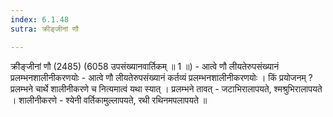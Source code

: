 ```yaml
---
index: 6.1.48
sutra: क्रीङ्जीनां णौ

---
```

क्रीङ्जीनां णौ (2485) (6058 उपसंख्यानवार्तिकम् ॥ 1 ॥) - आत्वे णौ लीयतेरुपसंख्यानं प्रलम्भनशालीनीकरणयोः - आत्वे णौ लीयतेरुपसंख्यानं कर्तव्यं प्रलम्भनशालीनीकरणयोः । किं प्रयोजनम् ? प्रलम्भने चार्थे शालीनीकरणे च नित्यमात्वं यथा स्यात् । प्रलम्भने तावत्  -  जटाभिरालापयते, श्मश्रुभिरालापयते । शालीनीकरणे  -  श्येनी वर्तिकामुल्लापयते, रथी रथिनमपलापयते ॥